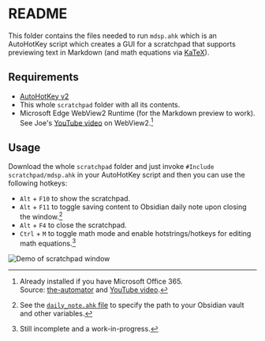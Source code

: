 # README

This folder contains the files needed to run `mdsp.ahk` which is an AutoHotKey script
which creates a GUI for a scratchpad that supports previewing text in Markdown (and math equations via [KaTeX](https://katex.org/)).

## Requirements

- [AutoHotKey v2](https://www.autohotkey.com/)
- This whole `scratchpad` folder with all its contents.
- Microsoft Edge WebView2 Runtime (for the Markdown preview to work). See Joe's [YouTube video](https://www.youtube.com/watch?v=ErvDqabKjfw&t=3m17s) on WebView2.[^1]

## Usage

Download the whole `scratchpad` folder and just invoke `#Include scratchpad/mdsp.ahk` in your AutoHotKey script and then you can use the following hotkeys:

- `Alt` + `F10` to show the scratchpad.
- `Alt` + `F11` to toggle saving content to Obsidian daily note upon closing the window.[^2]
- `Alt` + `F4` to close the scratchpad.
- `Ctrl` + `M` to toggle math mode and enable hotstrings/hotkeys for editing math equations.[^3]

![Demo of scratchpad window](https://github.com/jskherman/dotfiles/assets/68434444/d990092d-47d2-4035-8513-123a776f2e0c)

[^1]: Already installed if you have Microsoft Office 365.<br> Source: [the-automator](https://www.the-automator.com/downloads/webview2-example-files-display-modern-websites-with-autohotkey-v2/) and [YouTube video](https://www.youtube.com/watch?v=ErvDqabKjfw&t=3m17s).
[^2]: See the [`daily_note.ahk` file](daily_note.ahk) to specify the path to your Obsidian vault and other variables.
[^3]: Still incomplete and a work-in-progress.
